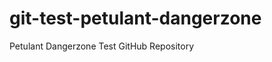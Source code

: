git-test-petulant-dangerzone
============================

Petulant Dangerzone Test GitHub Repository
